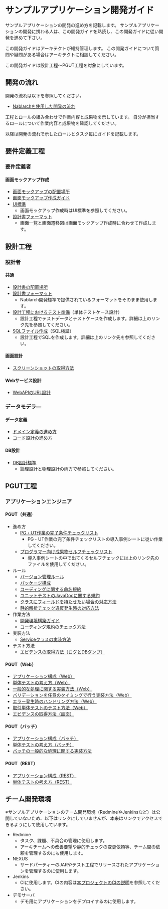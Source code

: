 # サンプルアプリケーション開発ガイド

サンプルアプリケーションの開発の進め方を記載します。
サンプルアプリケーションの開発に携わる人は、この開発ガイドを熟読し、この開発ガイドに従い開発を進めて下さい。

この開発ガイドはアーキテクトが維持管理します。
この開発ガイドについて質問や疑問がある場合はアーキテクトに相談してください。

この開発ガイドは設計工程～PGUT工程を対象にしています。

## 開発の流れ

開発の流れは以下を参照してください。

- [Nablarchを使用した開発の流れ](../設計書/Nablarchを使用した開発の流れ.xlsx)

工程とロールの組み合わせで作業内容と成果物を示しています。
自分が担当するロールについて作業内容と成果物を確認してください。

以降は開発の流れで示したロールとタスク毎にガイドを記載します。

## 要件定義工程

### 要件定義者

#### 画面モックアップ作成

- [画面モックアップの配置場所](../設計書/010_要件定義/020_画面モックアップ)
- [画面モックアップ作成ガイド](要件定義工程/画面モックアップ作成ガイド.md)
- [UI標準](../設計書/020_方式設計/020_開発標準/010_設計標準)
  - 画面モックアップ作成時はUI標準を参照してください。
- [設計書フォーマット](https://github.com/nablarch-development-standards/nablarch-development-standards/tree/master/030_%E8%A8%AD%E8%A8%88%E3%83%89%E3%82%AD%E3%83%A5%E3%83%A1%E3%83%B3%E3%83%88/010_%E3%83%95%E3%82%A9%E3%83%BC%E3%83%9E%E3%83%83%E3%83%88)
  - 画面一覧と画面遷移図は画面モックアップ作成時に合わせて作成します。

## 設計工程

### 設計者

#### 共通

- [設計書の配置場所](../設計書/030_アプリ設計)
- [設計書フォーマット](https://github.com/nablarch-development-standards/nablarch-development-standards/tree/master/030_%E8%A8%AD%E8%A8%88%E3%83%89%E3%82%AD%E3%83%A5%E3%83%A1%E3%83%B3%E3%83%88/010_%E3%83%95%E3%82%A9%E3%83%BC%E3%83%9E%E3%83%83%E3%83%88)
  - Nablarch開発標準で提供されているフォーマットをそのまま使用します。
- [設計工程におけるテスト準備](設計工程/設計工程におけるテスト準備.md)（単体テストケース設計）
  - 設計工程でテストデータとテストケースを作成します。詳細は上のリンク先を参照してください。
- [SQLファイル作成](設計工程/SQLファイル作成.md)（SQL検証）
  - 設計工程でSQLを作成します。詳細は上のリンク先を参照してください。

#### 画面設計

- [スクリーンショットの取得方法](設計工程/スクリーンショットの取得方法.md)

#### Webサービス設計

- [WebAPIのURL設計](設計工程/WebAPIのURL設計.md)

### データモデラ―

#### データ定義

- [ドメイン定義の進め方](設計工程/ドメイン定義の進め方.md)
- [コード設計の進め方](設計工程/コード設計の進め方.md)

#### DB設計

- [DB設計標準](../設計書/020_方式設計/020_開発標準/010_設計標準)
  - 論理設計と物理設計の両方で参照してください。

## PGUT工程

### アプリケーションエンジニア

#### PGUT（共通）

- 進め方
  - [PG・UT作業の完了条件チェックリスト](PGUT工程/checklist/PG・UT作業の完了条件チェックリスト.xlsx)
    - PG・UT作業の完了条件チェックリストの導入事例シートに従い作業してください。
  - [プログラマー向け成果物セルフチェックリスト](PGUT工程/checklist/プログラマー向け成果物セルフチェックリスト.xlsx)
    - 導入事例シートの中で出てくるセルフチェックには上のリンク先のファイルを使用してください。
- ルール
  - [バージョン管理ルール](PGUT工程/バージョン管理ルール.md)
  - [パッケージ構成](PGUT工程/pg/パッケージ構成.md)
  - [コーディングに関する命名規約](PGUT工程/pg/コーディングに関する命名規約.md)
  - [ユニットテストのJavaDocに関する規約](PGUT工程/ut/ユニットテストのJavaDocに関する規約.md)
  - [クラスにフィールドを持たせたい場合の対応方法](PGUT工程/pg/クラスにフィールドを持たせたい場合の対応方法.md)
  - [静的解析チェック違反発生時の対応方法](PGUT工程/pg/静的解析チェック違反発生時の対応方法.md)
- 作業方法
  - [開発環境構築ガイド](PGUT工程/開発環境構築ガイド.md)
  - [コーディング規約のチェック方法](PGUT工程/pg/コーディング規約のチェック方法.md)
- 実装方法
  - [Serviceクラスの実装方法](PGUT工程/pg/Serviceクラスの実装方法.md)
- テスト方法
  - [エビデンスの取得方法（ログとDBダンプ）](PGUT工程/ut/エビデンスの取得方法（ログとDBダンプ）.md)

#### PGUT（Web）
- [アプリケーション構成（Web）](設計工程/アプリケーション構成（Web）.md)
- [単体テストの考え方（Web）](PGUT工程/ut/単体テストの考え方（Web）.md)
- [一般的な処理に関する実装方法（Web）](PGUT工程/pg/一般的な処理に関する実装方法（Web）.md)
- [バリデーションを任意のタイミングで行う実装方法（Web）](PGUT工程/pg/バリデーションを任意のタイミングで行う実装方法（Web）.md)
- [エラー発生時のハンドリング方法（Web）](PGUT工程/pg/エラー発生時のハンドリング方法（Web）.md)
- [取引単体テストのテスト方法（Web）](PGUT工程/ut/取引単体テストのテスト方法（Web）.md) 
- [エビデンスの取得方法（画面）](PGUT工程/ut/エビデンスの取得方法（画面）.md)

#### PGUT（バッチ）
- [アプリケーション構成（バッチ）](設計工程/アプリケーション構成（バッチ）.md)
- [単体テストの考え方（バッチ）](PGUT工程/ut/単体テストの考え方（バッチ）.md)
- [バッチの一般的な処理に関する実装方法](PGUT工程/pg/バッチの一般的な処理に関する実装方法.md)

#### PGUT（REST）
- [アプリケーション構成（REST）](設計工程/アプリケーション構成（REST）.md)
- [単体テストの考え方（REST）](PGUT工程/ut/単体テストの考え方（REST）.md)

## チーム開発環境

※サンプルアプリケーションのチーム開発環境（RedmineやJenkinsなど）は公開していないため、以下はリンクにしていませんが、本来はリンクでアクセスできるようにして使用しています。

- Redmine
  - タスク、課題、不具合の管理に使用します。
  - アーキチームへの改善要望や静的チェックの変更依頼等、チーム間の依頼を管理するのにも使用します。
- NEXUS
  - サードパーティーのJARやテスト工程でリリースされたアプリケーションを管理するのに使用します。
- Jenkins
  - CIに使用します。CIの内容は[本プロジェクトのCIの説明](開発環境/本プロジェクトのCIの説明.md)を参照してください。
- デモサーバ
  - デモ用にアプリケーションをデプロイするのに使用します。

